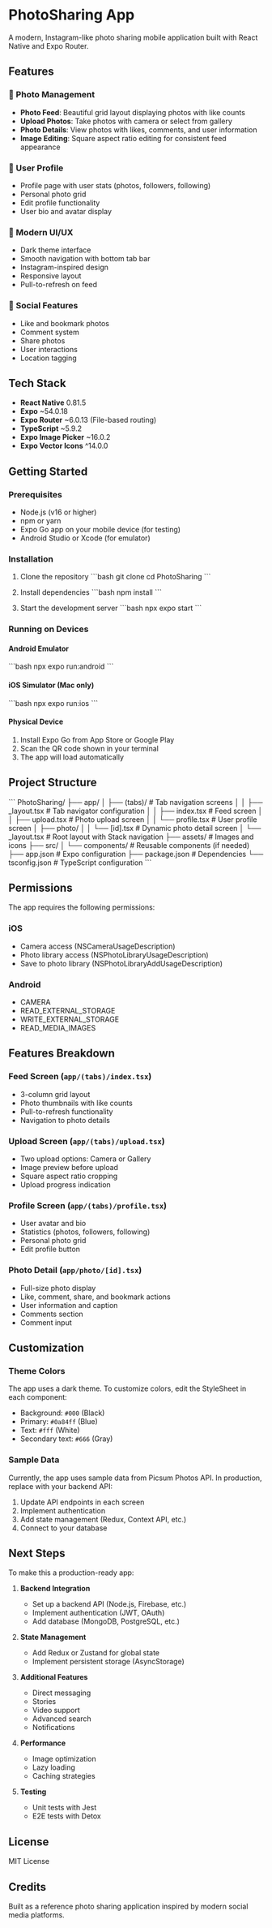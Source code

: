 # PhotoSharing App

A modern, Instagram-like photo sharing mobile application built with React Native and Expo Router.

## Features

### 📸 Photo Management
- **Photo Feed**: Beautiful grid layout displaying photos with like counts
- **Upload Photos**: Take photos with camera or select from gallery
- **Photo Details**: View photos with likes, comments, and user information
- **Image Editing**: Square aspect ratio editing for consistent feed appearance

### 👤 User Profile
- Profile page with user stats (photos, followers, following)
- Personal photo grid
- Edit profile functionality
- User bio and avatar display

### 🎨 Modern UI/UX
- Dark theme interface
- Smooth navigation with bottom tab bar
- Instagram-inspired design
- Responsive layout
- Pull-to-refresh on feed

### 📱 Social Features
- Like and bookmark photos
- Comment system
- Share photos
- User interactions
- Location tagging

## Tech Stack

- **React Native** 0.81.5
- **Expo** ~54.0.18
- **Expo Router** ~6.0.13 (File-based routing)
- **TypeScript** ~5.9.2
- **Expo Image Picker** ~16.0.2
- **Expo Vector Icons** ^14.0.0

## Getting Started

### Prerequisites
- Node.js (v16 or higher)
- npm or yarn
- Expo Go app on your mobile device (for testing)
- Android Studio or Xcode (for emulator)

### Installation

1. Clone the repository
\`\`\`bash
git clone <repository-url>
cd PhotoSharing
\`\`\`

2. Install dependencies
\`\`\`bash
npm install
\`\`\`

3. Start the development server
\`\`\`bash
npx expo start
\`\`\`

### Running on Devices

#### Android Emulator
\`\`\`bash
npx expo run:android
\`\`\`

#### iOS Simulator (Mac only)
\`\`\`bash
npx expo run:ios
\`\`\`

#### Physical Device
1. Install Expo Go from App Store or Google Play
2. Scan the QR code shown in your terminal
3. The app will load automatically

## Project Structure

\`\`\`
PhotoSharing/
├── app/
│   ├── (tabs)/              # Tab navigation screens
│   │   ├── _layout.tsx      # Tab navigator configuration
│   │   ├── index.tsx        # Feed screen
│   │   ├── upload.tsx       # Photo upload screen
│   │   └── profile.tsx      # User profile screen
│   ├── photo/
│   │   └── [id].tsx         # Dynamic photo detail screen
│   └── _layout.tsx          # Root layout with Stack navigation
├── assets/                   # Images and icons
├── src/
│   └── components/          # Reusable components (if needed)
├── app.json                 # Expo configuration
├── package.json             # Dependencies
└── tsconfig.json            # TypeScript configuration
\`\`\`

## Permissions

The app requires the following permissions:

### iOS
- Camera access (NSCameraUsageDescription)
- Photo library access (NSPhotoLibraryUsageDescription)
- Save to photo library (NSPhotoLibraryAddUsageDescription)

### Android
- CAMERA
- READ_EXTERNAL_STORAGE
- WRITE_EXTERNAL_STORAGE
- READ_MEDIA_IMAGES

## Features Breakdown

### Feed Screen (`app/(tabs)/index.tsx`)
- 3-column grid layout
- Photo thumbnails with like counts
- Pull-to-refresh functionality
- Navigation to photo details

### Upload Screen (`app/(tabs)/upload.tsx`)
- Two upload options: Camera or Gallery
- Image preview before upload
- Square aspect ratio cropping
- Upload progress indication

### Profile Screen (`app/(tabs)/profile.tsx`)
- User avatar and bio
- Statistics (photos, followers, following)
- Personal photo grid
- Edit profile button

### Photo Detail (`app/photo/[id].tsx`)
- Full-size photo display
- Like, comment, share, and bookmark actions
- User information and caption
- Comments section
- Comment input

## Customization

### Theme Colors
The app uses a dark theme. To customize colors, edit the StyleSheet in each component:

- Background: `#000` (Black)
- Primary: `#0a84ff` (Blue)
- Text: `#fff` (White)
- Secondary text: `#666` (Gray)

### Sample Data
Currently, the app uses sample data from Picsum Photos API. In production, replace with your backend API:

1. Update API endpoints in each screen
2. Implement authentication
3. Add state management (Redux, Context API, etc.)
4. Connect to your database

## Next Steps

To make this a production-ready app:

1. **Backend Integration**
   - Set up a backend API (Node.js, Firebase, etc.)
   - Implement authentication (JWT, OAuth)
   - Add database (MongoDB, PostgreSQL, etc.)

2. **State Management**
   - Add Redux or Zustand for global state
   - Implement persistent storage (AsyncStorage)

3. **Additional Features**
   - Direct messaging
   - Stories
   - Video support
   - Advanced search
   - Notifications

4. **Performance**
   - Image optimization
   - Lazy loading
   - Caching strategies

5. **Testing**
   - Unit tests with Jest
   - E2E tests with Detox

## License

MIT License

## Credits

Built as a reference photo sharing application inspired by modern social media platforms.

